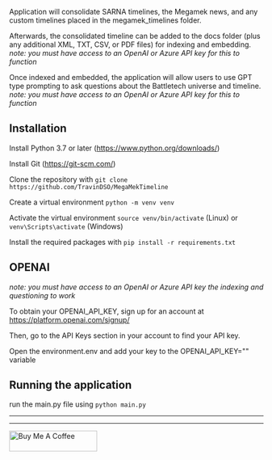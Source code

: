 Application will consolidate SARNA timelines, the Megamek news, and any custom timelines placed in the megamek_timelines folder.

Afterwards, the consolidated timeline can be added to the docs folder (plus any additional XML, TXT, CSV, or PDF files) for indexing and embedding.
_note: you must have access to an OpenAI or Azure API key for this to function_

Once indexed and embedded, the application will allow users to use GPT type prompting to ask questions about the Battletech universe and timeline.
_note: you must have access to an OpenAI or Azure API key for this to function_

## Installation

Install Python 3.7 or later (https://www.python.org/downloads/)

Install Git (https://git-scm.com/)

Clone the repository with `git clone https://github.com/TravinDSO/MegaMekTimeline`

Create a virtual environment `python -m venv venv`

Activate the virtual environment `source venv/bin/activate` (Linux) or `venv\Scripts\activate` (Windows)

Install the required packages with `pip install -r requirements.txt`

## OPENAI
_note: you must have access to an OpenAI or Azure API key the indexing and questioning to work_

To obtain your OPENAI_API_KEY, sign up for an account at https://platform.openai.com/signup/

Then, go to the API Keys section in your account to find your API key.

Open the environment.env and add your key to the OPENAI_API_KEY="" variable

## Running the application
run the main.py file using `python main.py`


------------
------------
<a href="https://www.buymeacoffee.com/travin" target="_blank"><img src="https://cdn.buymeacoffee.com/buttons/default-orange.png" alt="Buy Me A Coffee" height="41" width="174"></a>
